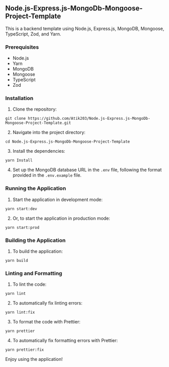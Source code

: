 ## Node.js-Express.js-MongoDb-Mongoose-Project-Template

This is a backend template using Node.js, Express.js, MongoDB, Mongoose, TypeScript, Zod, and Yarn.

### Prerequisites

- Node.js
- Yarn
- MongoDB
- Mongoose
- TypeScript
- Zod

### Installation

1. Clone the repository:

```
git clone https://github.com/Atik203/Node.js-Express.js-MongoDb-Mongoose-Project-Template.git

```

2. Navigate into the project directory:

```
cd Node.js-Express.js-MongoDb-Mongoose-Project-Template

```

3. Install the dependencies:

```
yarn Install

```

4. Set up the MongoDB database URL in the `.env` file, following the format provided in the `.env.example` file.

### Running the Application

1. Start the application in development mode:

```
yarn start:dev

```

2. Or, to start the application in production mode:

```
yarn start:prod

```

### Building the Application

1. To build the application:

```
yarn build
```

### Linting and Formatting

1. To lint the code:

```
yarn lint

```

2. To automatically fix linting errors:

```
yarn lint:fix

```

3. To format the code with Prettier:

```
yarn prettier

```

4. To automatically fix formatting errors with Prettier:

```
yarn prettier:fix

```

Enjoy using the application!
